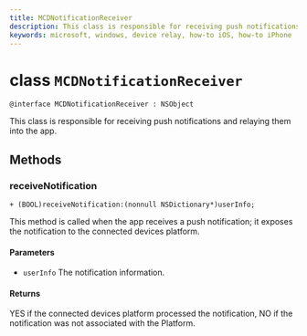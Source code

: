 ```yaml
---
title: MCDNotificationReceiver
description: This class is responsible for receiving push notifications and relaying them into the app.
keywords: microsoft, windows, device relay, how-to iOS, how-to iPhone 
---
```


# class `MCDNotificationReceiver`

```
@interface MCDNotificationReceiver : NSObject
```

This class is responsible for receiving push notifications and relaying them into the app.

## Methods

### receiveNotification
`+ (BOOL)receiveNotification:(nonnull NSDictionary*)userInfo;`

This method is called when the app receives a push notification; it exposes the notification to the connected devices platform.

#### Parameters
* `userInfo` The notification information.

#### Returns
YES if the connected devices platform processed the notification, NO if the notification was not associated with the Platform.
